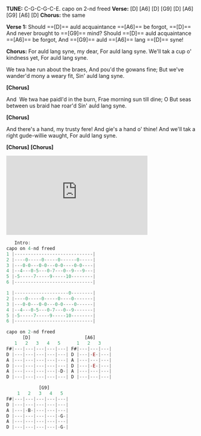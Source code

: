 
**TUNE:** C-G-C-G-C-E. capo on 2-nd freed
**Verse:** \[D] \[A6] \[D] \[G9] \[D] \[A6] \[G9] \[A6] \[D]
**Chorus:** the same

**Verse 1:**
 Should ==[D]== auld acquaintance ==[A6]== be forgot,
==[D]== And never brought to ==[G9]== mind?
Should ==[D]== auld acquaintance ==[A6]== be forgot,
And ==[G9]== auld ==[A6]== lang ==[D]== syne!

**Chorus:**
For auld lang syne, my dear,
For auld lang syne.
We'll tak a cup o' kindness yet,
For auld lang syne.


We twa hae run about the braes,
And pou'd the gowans fine;
But we've wander'd mony a weary fit,
Sin' auld lang syne.

**\[Chorus]**

And  We twa hae paidl'd in the burn,
Frae morning sun till dine;
O But seas between us braid hae roar'd
Sin' auld lang syne.

**\[Chorus]**

And there's a hand, my trusty fere!
And gie's a hand o' thine!
And we'll tak a right gude-willie waught,
For auld lang syne.

**\[Chorus]**
**\[Chorus]**
<iframe width="374" height="210" src="https://www.youtube.com/embed/sMFnqj6aFwY" title="YouTube video player" frameborder="0" allow="accelerometer; autoplay; clipboard-write; encrypted-media; gyroscope; picture-in-picture" allowfullscreen></iframe>

```java    
   Intro:    
capo on 4-nd freed
1 |-----------------------------|
2 |----0-----0-----0------0-----|
3 |---0-0---0-0---0-0----0-0----|
4 |--4---0-5---0-7---0--9---9---|
5 |-5-----7-----9-----10--------|
6 |-----------------------------|

1 |--------------------0--------|
2 |----0-----0-----0----0-------|
3 |---0-0---0-0---0-0----0------|
4 |--4---0-5---0-7---0--9-------|
5 |-5-----7-----9-----10--------|
6 |-----------------------------|
```

```js    
capo on 2-nd freed
	  [D]					 [A6]				
   1   2   3   4   5	  1   2   3	  
F#|---|---|---|---|---| F#|---|---|---| 
D |---|---|---|---|---| D |---|-E-|---|
A |---|---|---|---|---| A |---|---|---| 
D |---|---|---|---|---| D |---|-E-|---| 
A |---|---|---|---|-D-| A |---|---|---| 
D |---|---|---|---|---| D |---|---|---| 

			[G9] 
  	1   2   3   4   5
F#|---|---|---|---|---| 
D |---|---|---|---|---| 
A |---|-B-|---|---|---| 
D |---|---|---|---|-G-|
A |---|---|---|---|---| 
D |---|---|---|---|-G-|
```

